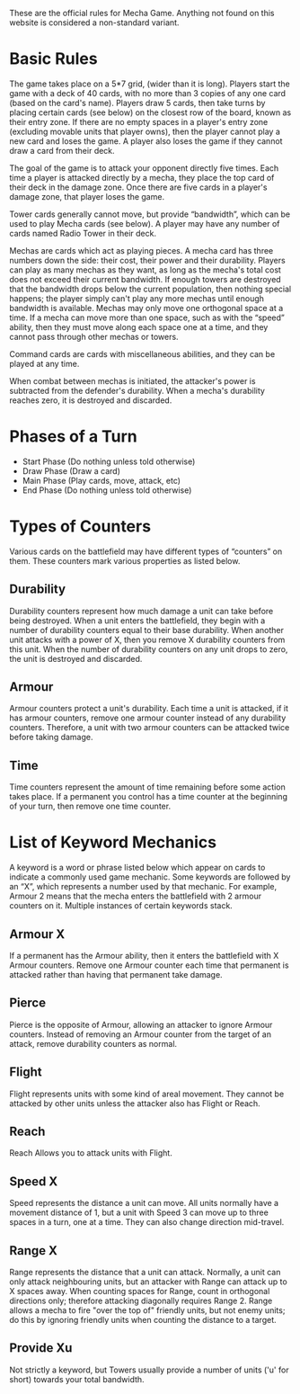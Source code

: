 These are the official rules for Mecha Game. Anything not found on this website is considered a non-standard variant.

Basic Rules
===

The game takes place on a 5*7 grid, (wider than it is long). Players start the game with a deck of 40 cards, with no more than 3 copies of any one card (based on the card's name). Players draw 5 cards, then take turns by placing certain cards (see below) on the closest row of the board, known as their entry zone. If there are no empty spaces in a player's entry zone (excluding movable units that player owns), then the player cannot play a new card and loses the game. A player also loses the game if they cannot draw a card from their deck.

The goal of the game is to attack your opponent directly five times. Each time a player is attacked directly by a mecha, they place the top card of their deck in the damage zone. Once there are five cards in a player's damage zone, that player loses the game.

Tower cards generally cannot move, but provide “bandwidth”, which can be used to play Mecha cards (see below). A player may have any number of cards named Radio Tower in their deck.

Mechas are cards which act as playing pieces. A mecha card has three numbers down the side: their cost, their power and their durability. Players can play as many mechas as they want, as long as the mecha's total cost does not exceed their current bandwidth. If enough towers are destroyed that the bandwidth drops below the current population, then nothing special happens; the player simply can't play any more mechas until enough bandwidth is available. Mechas may only move one orthogonal space at a time. If a mecha can move more than one space, such as with the “speed” ability, then they must move along each space one at a time, and they cannot pass through other mechas or towers.

Command cards are cards with miscellaneous abilities, and they can be played at any time.

When combat between mechas is initiated, the attacker's power is subtracted from the defender's durability. When a mecha's durability reaches zero, it is destroyed and discarded.

Phases of a Turn
===

* Start Phase (Do nothing unless told otherwise)
* Draw Phase (Draw a card)
* Main Phase (Play cards, move, attack, etc)
* End Phase (Do nothing unless told otherwise)

Types of Counters
===

Various cards on the battlefield may have different types of “counters” on them. These counters mark various properties as listed below.

Durability
---

Durability counters represent how much damage a unit can take before being destroyed. When a unit enters the battlefield, they begin with a number of durability counters equal to their base durability. When another unit attacks with a power of X, then you remove X durability counters from this unit. When the number of durability counters on any unit drops to zero, the unit is destroyed and discarded.

Armour
---

Armour counters protect a unit's durability. Each time a unit is attacked, if it has armour counters, remove one armour counter instead of any durability counters. Therefore, a unit with two armour counters can be attacked twice before taking damage.

Time
---

Time counters represent the amount of time remaining before some action takes place. If a permanent you control has a time counter at the beginning of your turn, then remove one time counter.

List of Keyword Mechanics
===

A keyword is a word or phrase listed below which appear on cards to indicate a commonly used game mechanic. Some keywords are followed by an “X”, which represents a number used by that mechanic. For example, Armour 2 means that the mecha enters the battlefield with 2 armour counters on it. Multiple instances of certain keywords stack.

Armour X
---

If a permanent has the Armour ability, then it enters the battlefield with X Armour counters. Remove one Armour counter each time that permanent is attacked rather than having that permanent take damage.

Pierce
---

Pierce is the opposite of Armour, allowing an attacker to ignore Armour counters. Instead of removing an Armour counter from the target of an attack, remove durability counters as normal.

Flight
---

Flight represents units with some kind of areal movement. They cannot be attacked by other units unless the attacker also has Flight or Reach.

Reach
---

Reach Allows you to attack units with Flight.

Speed X
---

Speed represents the distance a unit can move. All units normally have a movement distance of 1, but a unit with Speed 3 can move up to three spaces in a turn, one at a time. They can also change direction mid-travel.

Range X
---

Range represents the distance that a unit can attack. Normally, a unit can only attack neighbouring units, but an attacker with Range can attack up to X spaces away. When counting spaces for Range, count in orthogonal directions only; therefore attacking diagonally requires Range 2. Range allows a mecha to fire "over the top of" friendly units, but not enemy units; do this by ignoring friendly units when counting the distance to a target.

Provide Xu
---

Not strictly a keyword, but Towers usually provide a number of units ('u' for short) towards your total bandwidth.

